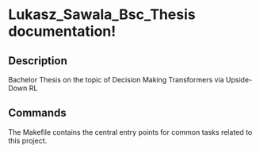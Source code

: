 # Lukasz_Sawala_Bsc_Thesis documentation!

## Description

Bachelor Thesis on the topic of Decision Making Transformers via Upside-Down RL

## Commands

The Makefile contains the central entry points for common tasks related to this project.

